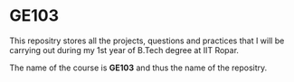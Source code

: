 # GE103
This repositry stores all the projects, questions and practices that I will be carrying out during my 1st year of B.Tech degree at IIT Ropar.

The name of the course is **GE103** and thus the name of the repositry.
